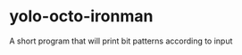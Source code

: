 yolo-octo-ironman
=================

A short program that will print bit patterns according to input